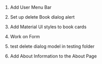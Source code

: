 1. Add User Menu Bar

2. Set up delete Book dialog alert

3. Add Material UI styles to book cards

4. Work on Form

5. test delete dialog model in testing folder

7. Add About Information to the About Page


